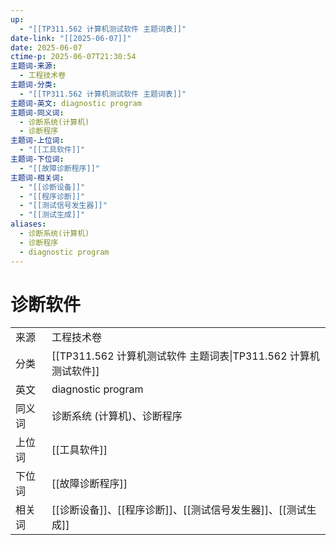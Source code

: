 ```yaml
---
up:
  - "[[TP311.562 计算机测试软件 主题词表]]"
date-link: "[[2025-06-07]]"
date: 2025-06-07
ctime-p: 2025-06-07T21:30:54
主题词-来源:
  - 工程技术卷
主题词-分类:
  - "[[TP311.562 计算机测试软件 主题词表]]"
主题词-英文: diagnostic program
主题词-同义词:
  - 诊断系统(计算机)
  - 诊断程序
主题词-上位词:
  - "[[工具软件]]"
主题词-下位词:
  - "[[故障诊断程序]]"
主题词-相关词:
  - "[[诊断设备]]"
  - "[[程序诊断]]"
  - "[[测试信号发生器]]"
  - "[[测试生成]]"
aliases:
  - 诊断系统(计算机)
  - 诊断程序
  - diagnostic program
---
```


# 诊断软件

| | |
| --- | --- |
| 来源 | 工程技术卷|
| 分类 | [[TP311.562 计算机测试软件 主题词表\|TP311.562 计算机测试软件]]|
| 英文 | diagnostic program |
| 同义词 | 诊断系统 (计算机)、诊断程序|
| 上位词 | [[工具软件]]|
| 下位词 | [[故障诊断程序]]|
| 相关词 | [[诊断设备]]、[[程序诊断]]、[[测试信号发生器]]、[[测试生成]]|
